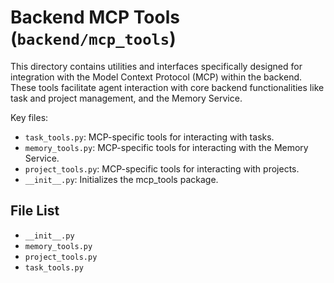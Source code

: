 # Backend MCP Tools (`backend/mcp_tools`)

This directory contains utilities and interfaces specifically designed for integration with the Model Context Protocol (MCP) within the backend. These tools facilitate agent interaction with core backend functionalities like task and project management, and the Memory Service.

Key files:

*   `task_tools.py`: MCP-specific tools for interacting with tasks.
*   `memory_tools.py`: MCP-specific tools for interacting with the Memory Service.
*   `project_tools.py`: MCP-specific tools for interacting with projects.
*   `__init__.py`: Initializes the mcp_tools package. 

<!-- File List Start -->
## File List

- `__init__.py`
- `memory_tools.py`
- `project_tools.py`
- `task_tools.py`

<!-- File List End -->

